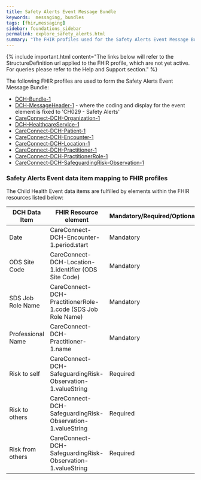 ```yaml
---
title: Safety Alerts Event Message Bundle
keywords:  messaging, bundles
tags: [fhir,messaging]
sidebar: foundations_sidebar
permalink: explore_safety_alerts.html
summary: "The FHIR profiles used for the Safety Alerts Event Message Bundle"
---
```


{% include important.html content="The links below will refer to the StructureDefinition url applied to the FHIR profile, which are not yet active. For queries please refer to the Help and Support section." %} 

The following FHIR profiles are used to form the Safety Alerts Event Message Bundle:

- [DCH-Bundle-1](https://fhir.nhs.uk/STU3/StructureDefinition/DCH-Bundle-1)
- [DCH-MessageHeader-1](https://fhir.nhs.uk/STU3/StructureDefinition/DCH-MessageHeader-1) - where the coding and display for the event element is fixed to 'CH029 - Safety Alerts'
- [CareConnect-DCH-Organization-1](https://fhir.nhs.uk/STU3/StructureDefinition/CareConnect-DCH-Organization-1)
- [DCH-HealthcareService-1](https://fhir.nhs.uk/STU3/StructureDefinition/DCH-HealthcareService-1)
- [CareConnect-DCH-Patient-1](https://fhir.nhs.uk/STU3/StructureDefinition/CareConnect-DCH-Patient-1)
- [CareConnect-DCH-Encounter-1](https://fhir.nhs.uk/STU3/StructureDefinition/CareConnect-DCH-Encounter-1)
- [CareConnect-DCH-Location-1](https://fhir.nhs.uk/STU3/StructureDefinition/CareConnect-DCH-Location-1)
- [CareConnect-DCH-Practitioner-1](https://fhir.nhs.uk/STU3/StructureDefinition/CareConnect-DCH-Practitioner-1)
- [CareConnect-DCH-PractitionerRole-1](https://fhir.nhs.uk/STU3/StructureDefinition/CareConnect-DCH-PractitionerRole-1) 
- [CareConnect-DCH-SafeguardingRisk-Observation-1](https://fhir.nhs.uk/STU3/StructureDefinition/CareConnect-DCH-SafeguardingRisk-Observation-1)

### Safety Alerts Event data item mapping to FHIR profiles ###

The Child Health Event data items are fulfilled by elements within the FHIR resources listed below:

| DCH Data Item     | FHIR Resource element                                       | Mandatory/Required/Optional | Note                                                                 |
|-------------------|-------------------------------------------------------------|-----------------------------|----------------------------------------------------------------------|
| Date              | CareConnect-DCH-Encounter-1.period.start                    | Mandatory                   |                                                                      |
| ODS Site Code     | CareConnect-DCH-Location-1.identifier (ODS Site Code)       | Mandatory                   |                                                                      |
| SDS Job Role Name | CareConnect-DCH-PractitionerRole-1.code (SDS Job Role Name) | Mandatory                   |                                                                      |
| Professional Name | CareConnect-DCH-Practitioner-1.name                         | Mandatory                   |                                                                      |
| Risk to self      | CareConnect-DCH-SafeguardingRisk-Observation-1.valueString  | Required                    | Represented using SNOMED CT code '886941000000103 Risk to self'      |
| Risk to others    | CareConnect-DCH-SafeguardingRisk-Observation-1.valueString  | Required                    | Represented using SNOMED CT code '886951000000100 Risk to others'    |
| Risk from others  | CareConnect-DCH-SafeguardingRisk-Observation-1.valueString  | Required                    | Represented using SNOMED CT code '1064461000000103 Risk from others' |